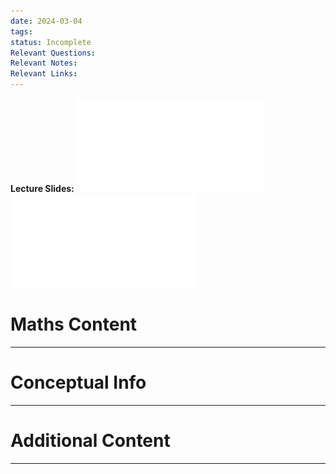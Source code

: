 ```yaml
---
date: 2024-03-04
tags: 
status: Incomplete
Relevant Questions: 
Relevant Notes: 
Relevant Links:
---
```

**Lecture Slides:**
![](Attachments/Nise%20-%20Ch04%20Highlights_annotated.pdf)
![](Attachments/Nise%20-%20Ch05%20Highlights_annotated.pdf)

# Maths Content
---



# Conceptual Info
---



# Additional Content
---
